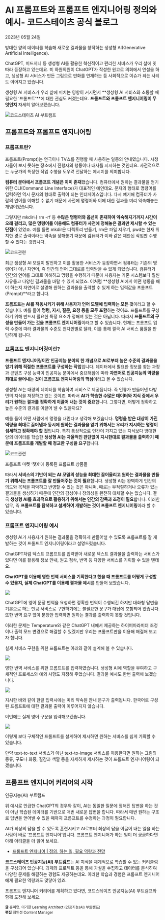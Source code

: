 # AI 프롬프트와 프롬프트 엔지니어링 정의와 예시- 코드스테이츠 공식 블로그

2023년 05월 24일

방대한 양의 데이터를 학습해 새로운 결과물을 창작하는 생성형 AI(Generative Artificial Intelligence).

ChatGPT, 미드저니 등 생성형 AI를 활용한 혁신적이고 편리한 서비스가 우리 삶에 잇따라 등장하고 있는데요. 미 하원의원이 ChatGPT가 작성한 원고로 의회에서 연설을 하고, 생성형 AI 서비스가 만든 그림으로 만화를 연재하는 등 사회적으로 이슈가 되는 사례도 이어지고 있습니다.

생성형 AI 서비스가 우리 삶에 미치는 영향이 커지면서 **생성형 AI 서비스와 소통할 때 필요한 ‘프롬프트’**에 대한 관심도 커졌는데요. **프롬프트와 프롬프트 엔지니어링이 무엇인지** 자세히 알아보겠습니다.

![코드스테이츠 AI 부트캠프](https://i0.wp.com/blogcodestates.com/wp-content/uploads/2023/05/%EC%BD%94%EB%93%9C%EC%8A%A4%ED%85%8C%EC%9D%B4%EC%B8%A0_%EC%9D%B8%EA%B3%B5%EC%A7%80%EB%8A%A5AI%EB%B6%80%ED%8A%B8%EC%BA%A0%ED%94%84_%ED%94%84%EB%A1%AC%ED%94%84%ED%8A%B8%EC%97%94%EC%A7%80%EB%8B%88%EC%96%B4%EB%A7%81_%EB%8C%80%ED%91%9C%EC%9D%B4%EB%AF%B8%EC%A7%80.jpg?w=1500&ssl=1)


## 프롬프트와  프롬프트 엔지니어링

### 프롬프트란?

프롬프트(Prompt)는 연극이나 TV쇼를 진행할 때 사용하는 일종의 안내였습니다. 시청자들이 보지 못하는 장소에서 진행자의 행동이나 대사를 지시하는 것인데요. 사전적으로는 누군가의 특정한 작업 수행을 도우려 전달하는 메시지를 의미합니다.

**컴퓨터 분야에서 프롬프트 개념은 이미 존재**했습니다. 컴퓨터에서 원하는 결과물을 얻기 위한 CLI(Command Line Interface)가 대표적인 예인데요. 문자의 형태로 명령어를 입력하면 역시 문자의 형태로 출력이 되는 인터페이스입니다. 다시 얘기해 컴퓨터가 사람의 언어를 이해할 수 없기 때문에 사전에 명령어와 이에 대한 결과를 미리 약속해놓는 개념이었습니다.

그렇지만 mkdir나 rm -rf 등 **수많은 명령어와 옵션이 존재하여 익숙해지기까지 시간이 오래 걸리고, 많은 명령어를 이용해도 컴퓨터가 사전에 정해놓은 결과만 제시할 수 있는 단점**이 있었죠. 예를 들면 mkdir은 디렉토리 만들기, rm은 파일 지우기, pwd는 현재 위치한 경로 출력이라는 약속을 정해놓기 때문에 컴퓨터가 이와 같은 제한된 작업만 수행할 수 있다는 것입니다.

![코드관련](https://i0.wp.com/blogcodestates.com/wp-content/uploads/2023/05/%EC%BD%94%EB%93%9C%EC%8A%A4%ED%85%8C%EC%9D%B4%EC%B8%A0_%EC%9D%B8%EA%B3%B5%EC%A7%80%EB%8A%A5AI%EB%B6%80%ED%8A%B8%EC%BA%A0%ED%94%84_%ED%94%84%EB%A1%AC%ED%94%84%ED%8A%B8%EC%97%94%EC%A7%80%EB%8B%88%EC%96%B4%EB%A7%81_01-1.jpg?resize=1536%2C904&ssl=1)

최근 생성형 AI 모델이 발전하고 이를 활용한 서비스가 등장하면서 컴퓨터는 기존의 명령어가 아닌 자연어, 즉 인간의 언어 그대로를 입력받을 수 있게 되었습니다. 컴퓨터가 인간의 언어를 그대로 이해하고 명령을 수행하기 때문에 사용자는 기존 시스템보다 훨씬 자유롭고 다양한 결과물을 바랄 수 있게 되었죠. 이처럼 **생성형 AI에게 어떤 행동을 해야 하는지 자연어로 설명해 원하는 결과물을 출력할 수 있게 하는 입력값을 프롬프트(Prompt)**라고 합니다.

**프롬프트는 AI를 작동시키기 위해 사용자가 언어 모델에 입력하는 모든 것**이라고 할 수 있습니다. 예를 들어 **명령, 지시, 질문, 요청 등을 모두 포함**하는 것이죠. 프롬프트를 구성하기 위해 반드시 필요한 특정 요소가 정해져 있는 것은 아닙니다. 따라서 **프롬프트의 구성을 만들어 가는 것을 프롬프트 엔지니어링**이라고 할 수 있습니다. 현재는 프롬프트 입력 수준에 따라 결과물의 수준도 천차만별로 달라, 이를 통해 결국 AI 서비스 품질을 판단하게 됩니다.

### 프롬프트 엔지니어링이란?

**프롬프트 엔지니어링이란 인공지능 분야의 한 개념으로 AI로부터 높은 수준의 결과물을 얻기 위해 적절한 프롬프트를 구성하는 작업**입니다. 데이터에서 필요한 정보를 찾는 과정과 콘텐츠 구성 능력이 인공지능 분야에서 중요해짐에 따라 **자연어로 인공지능의 역량을 최대로 끌어내는 것이 프롬프트 엔지니어링의 핵심**이라고 볼 수 있습니다.

생성형 AI는 대량의 데이터를 학습하여 서비스로 제공됩니다. 즉 인류가 만들어낸 다방면의 지식을 저장하고 있는 것이죠. 따라서 **AI가 학습한 수많은 데이터와 지식 중에서 우리가 원하는 결과를 정확하게 이끌어 내는 것이 중요**합니다. 그렇다면, 어떻게 정확하고 높은 수준의 결과를 이끌어 낼 수 있을까요?

예를 들어 어떤 사람에게 명령을 내린다고 생각해 보겠습니다. **명령을 받은 대상이 가진 역량을 최대로 끌어냄과 동시에 원하는 결과물을 얻기 위해서는 우리가 지시하는 명령이 섬세하고 정확해야 할 것**입니다. 특히 통상적으로 인간이 가지고 있는 지식보다 방대한 양의 데이터를 학습한 **생성형 AI는 자율적인 판단없이 지시한대로 결과물을 출력하기 때문에 프롬프트를 개발할 때 정교한 구성을 요구**합니다.

![코드관련](https://i0.wp.com/blogcodestates.com/wp-content/uploads/2023/05/%EC%BD%94%EB%93%9C%EC%8A%A4%ED%85%8C%EC%9D%B4%EC%B8%A0_%EC%9D%B8%EA%B3%B5%EC%A7%80%EB%8A%A5AI%EB%B6%80%ED%8A%B8%EC%BA%A0%ED%94%84_%ED%94%84%EB%A1%AC%ED%94%84%ED%8A%B8%EC%97%94%EC%A7%80%EB%8B%88%EC%96%B4%EB%A7%81_02.png?resize=1536%2C755&ssl=1)

프롬프트 마켓 ‘챗X’에 등록된 프롬프트 상품들

따라서 **서비스의 기반이 되는 AI 모델의 성능을 최대한 끌어올리고 원하는 결과물을 만들기 위해서는 프롬프트를 잘 만들어주는 것이 필요**합니다. 생성형 AI는 완벽하게 인간의 의도와 목적을 파악하고 반영할 수 있는 것은 아니며, 때로는 부적절하거나 오류가 있는 결과물을 생성하기 때문에 인간의 감성이나 창의성을 완전히 대체할 수는 없습니다. 결국 **생성형 AI를 효과적으로 활용하기 위해서는 인간의 감독과 조정이 필요**합니다. 이러한 업무, 즉 **프롬프트를 탐색하고 설계하여 개발하는 것이 프롬프트 엔지니어링**이라 할 수 있습니다.

### 프롬프트 엔지니어링 예시

생성형 AI가 사용자가 원하는 결과물을 정확하게 만들어낼 수 있도록 프롬프트를 잘 개발하는 것이 프롬프트 엔지니어링이라고 설명드렸습니다.

ChatGPT처럼 텍스트 프롬프트를 입력받아 새로운 텍스트 결과물을 출력하는 서비스가 있다면 이를 활용해 정보 안내, 원고 첨삭, 번역 등 다양한 서비스를 기획할 수 있을 텐데요.

**ChatGPT를 이용해 영한 번역 서비스를 기획한다고 했을 때 프롬프트를 어떻게 구성할 수 있을지, 실제 ChatGPT를 이용해 결과물 예시**를 만들어 보았습니다.

![](https://i0.wp.com/blogcodestates.com/wp-content/uploads/2023/05/%EC%BD%94%EB%93%9C%EC%8A%A4%ED%85%8C%EC%9D%B4%EC%B8%A0_%EC%9D%B8%EA%B3%B5%EC%A7%80%EB%8A%A5AI%EB%B6%80%ED%8A%B8%EC%BA%A0%ED%94%84_%ED%94%84%EB%A1%AC%ED%94%84%ED%8A%B8_%ED%94%84%EB%A1%AC%ED%94%84%ED%8A%B8%EC%97%94%EC%A7%80%EB%8B%88%EC%96%B4%EB%A7%81_%EB%B2%88%EC%97%AD%EC%A7%88%EB%AC%B801.png?w=1396&ssl=1)

ChatGPT에 영어 문장 번역을 요청하면 정확한 번역이 수행되긴 하지만 대화형 답변을 기본으로 하는 만큼 서비스로 구현하기에는 불필요한 문구가 대답에 포함되어 있습니다. 또한 번역 요구 없이 문장만 입력하면 원하는 결과를 출력하지 못할 것입니다.

이러한 문제는 Temperature와 같은 ChatGPT 내에서 제공하는 하이퍼파라미터 조정이나 출력 모드 변경으로 해결할 수 있겠지만 우리는 프롬프트만을 이용해 해결해 보고자 합니다.

실제 서비스 구현을 위한 프롬프트는 아래와 같이 설계해 볼 수 있습니다.

![](https://i0.wp.com/blogcodestates.com/wp-content/uploads/2023/05/%EC%BD%94%EB%93%9C%EC%8A%A4%ED%85%8C%EC%9D%B4%EC%B8%A0_%EC%9D%B8%EA%B3%B5%EC%A7%80%EB%8A%A5AI%EB%B6%80%ED%8A%B8%EC%BA%A0%ED%94%84_%ED%94%84%EB%A1%AC%ED%94%84%ED%8A%B8_%ED%94%84%EB%A1%AC%ED%94%84%ED%8A%B8%EC%97%94%EC%A7%80%EB%8B%88%EC%96%B4%EB%A7%81_%EB%B2%88%EC%97%AD%EC%A7%88%EB%AC%B802.png?w=1410&ssl=1)

영한 번역 서비스를 위한 프롬프트를 입력하였습니다. 생성형 AI에 역할을 부여하고 구체적인 프로세스와 예외 사항도 지정해 주었습니다. 결과물 예시도 한번 출력해 보겠습니다.

![](https://i0.wp.com/blogcodestates.com/wp-content/uploads/2023/05/%EC%BD%94%EB%93%9C%EC%8A%A4%ED%85%8C%EC%9D%B4%EC%B8%A0_%EC%9D%B8%EA%B3%B5%EC%A7%80%EB%8A%A5AI%EB%B6%80%ED%8A%B8%EC%BA%A0%ED%94%84_%ED%94%84%EB%A1%AC%ED%94%84%ED%8A%B8_%ED%94%84%EB%A1%AC%ED%94%84%ED%8A%B8%EC%97%94%EC%A7%80%EB%8B%88%EC%96%B4%EB%A7%81_%EB%B2%88%EC%97%AD%EC%A7%88%EB%AC%B803.png?w=1418&ssl=1)


지시한 바와 같이 한글 입력시에는 미리 약속된 안내 문구가 출력됩니다. 한국어로 구성된 프롬프트에 대한 결과물 출력이 이루어지지 않습니다.

이번에는 실제 영어 구문을 입력해보겠습니다.

![](https://i0.wp.com/blogcodestates.com/wp-content/uploads/2023/05/%EC%BD%94%EB%93%9C%EC%8A%A4%ED%85%8C%EC%9D%B4%EC%B8%A0_%EC%9D%B8%EA%B3%B5%EC%A7%80%EB%8A%A5AI%EB%B6%80%ED%8A%B8%EC%BA%A0%ED%94%84_%ED%94%84%EB%A1%AC%ED%94%84%ED%8A%B8_%ED%94%84%EB%A1%AC%ED%94%84%ED%8A%B8%EC%97%94%EC%A7%80%EB%8B%88%EC%96%B4%EB%A7%81_%EB%B2%88%EC%97%AD%EC%A7%88%EB%AC%B804.png?w=1404&ssl=1)


이렇게 보다 구체적인 프롬프트를 설계하여 제시하면 원하는 서비스를 쉽게 기획할 수 있습니다.

만약 text-to-text 서비스가 아닌 text-to-image 서비스를 이용한다면 원하는 그림의 종류, 구도나 화풍, 질감과 색깔 등을 자세하게 제시하는 것이 프롬프트 엔지니어링이 되겠습니다.

## 프롬프트 엔지니어 커리어의 시작  
인공지능(AI) 부트캠프

위 예시로 언급한 ChatGPT의 경우와 같이, AI는 동일한 질문에 정해진 답변을 하는 것이 아닌 학습된 데이터를 기반으로 매번 새로운 답변을 합니다. 따라서 매번 원하는 구조로 답변을 얻어낼 수 있을 때까지 프롬프트를 수정하는 과정이 필요합니다.

AI가 최상의 답을 할 수 있도록 훈련시키고 AI로부터 최상의 답을 이끌어 내는 일을 하는 사람이 바로 ‘프롬프트 엔지니어’입니다. 프롬프트 엔지니어가 하는 일이 더 궁금하다면 아래 아티클을 더 읽어 보세요.

- [프롬프트 엔지니어 | 정의, 하는 일, 필요 역량과 전망](https://www.codestates.com/blog/content/%ED%94%84%EB%A1%AC%ED%94%84%ED%8A%B8-%EC%97%94%EC%A7%80%EB%8B%88%EC%96%B4-%EC%A0%95%EC%9D%98)

**코드스테이츠 인공지능(AI) 부트캠프**는 AI 지식을 체계적으로 학습할 수 있는 커리큘럼을 구성되어 있습니다. 과제와 프로젝트 등을 통해 가설을 수집하고 데이터를 분석하여 다양한 문제를 해결하는 경험도 제공하는데요. 이러한 학습과 경험은 프롬프트 엔지니어에게 필요한 역량과도 맞닿아 있죠.

프롬프트 엔지니어 커리어를 계획하고 있다면, 코드스테이츠 인공지능(AI) 부트캠프와 함께 도전해 보세요.

<sub><strong>글</strong> 홍미연, 이기한 Learning Architect (인공지능(AI) 부트캠프)</sub>  
<sub><strong>편집</strong> 최인성 Content Manager</sub>
